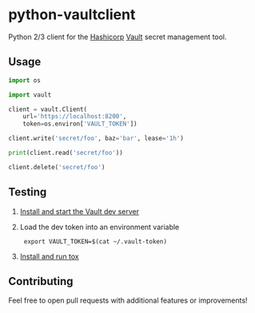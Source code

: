 # python-vaultclient

Python 2/3 client for the [Hashicorp](https://hashicorp.com/) [Vault](https://www.vaultproject.io) secret management tool.

## Usage

```python
import os

import vault

client = vault.Client(
    url='https://localhost:8200',
    token=os.environ['VAULT_TOKEN'])

client.write('secret/foo', baz='bar', lease='1h')

print(client.read('secret/foo'))

client.delete('secret/foo')
```

## Testing

1. [Install and start the Vault dev server](https://vaultproject.io/intro/getting-started/install.html)
2. Load the dev token into an environment variable

        export VAULT_TOKEN=$(cat ~/.vault-token)

3. [Install and run tox](http://tox.readthedocs.org/en/latest/install.html)

## Contributing

Feel free to open pull requests with additional features or improvements!
